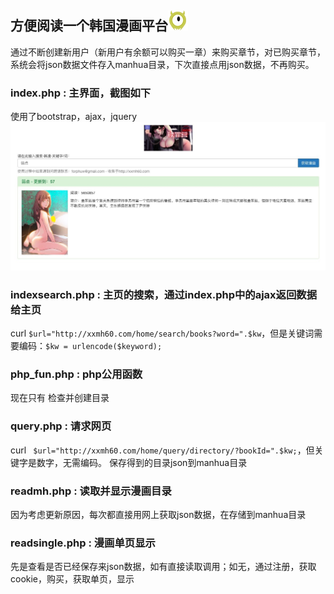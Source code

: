 ## 方便阅读一个韩国漫画平台![logo](https://github.com/forphuw/hanman_crack/blob/master/images/logo.png)
通过不断创建新用户（新用户有余额可以购买一章）来购买章节，对已购买章节，系统会将json数据文件存入manhua目录，下次直接点用json数据，不再购买。
### index.php : 主界面，截图如下
使用了bootstrap，ajax，jquery
![indeximg](https://github.com/forphuw/hanman_crack/blob/master/images/index.jpg)
### indexsearch.php : 主页的搜索，通过index.php中的ajax返回数据给主页
curl `$url="http://xxmh60.com/home/search/books?word=".$kw`，但是关键词需要编码：`$kw = urlencode($keyword);`
### php_fun.php : php公用函数
现在只有 检查并创建目录
### query.php : 请求网页
curl ` $url="http://xxmh60.com/home/query/directory/?bookId=".$kw;`，但关键字是数字，无需编码。
保存得到的目录json到manhua目录
### readmh.php : 读取并显示漫画目录
因为考虑更新原因，每次都直接用网上获取json数据，在存储到manhua目录
### readsingle.php : 漫画单页显示
先是查看是否已经保存来json数据，如有直接读取调用；如无，通过注册，获取cookie，购买，获取单页，显示


